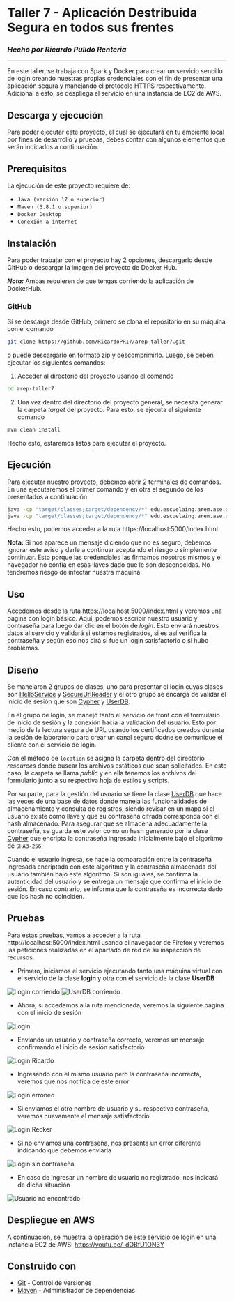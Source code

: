 # **Taller 7 - Aplicación Destribuida Segura en todos sus frentes**
### *Hecho por Ricardo Pulido Renteria*
---

En este taller, se trabaja con Spark y Docker para crear un servicio sencillo de login creando nuestras propias credenciales con el fin de presentar una aplicación segura y manejando el protocolo HTTPS respectivamente. Adicional a esto, se despliega el servicio en una instancia de EC2 de AWS.

## **Descarga y ejecución**

Para poder ejecutar este proyecto, el cual se ejecutará en tu ambiente local por fines de desarrollo y pruebas, debes contar con algunos elementos que serán indicados a continuación.


## **Prerequisitos**

La ejecución de este proyecto requiere de:
- `Java (versión 17 o superior)`
- `Maven (3.8.1 o superior)`
- `Docker Desktop`
- `Conexión a internet`


## **Instalación**

Para poder trabajar con el proyecto hay 2 opciones, descargarlo desde GitHub o descargar la imagen del proyecto de Docker Hub.

**_Nota:_** Ambas requieren de que tengas corriendo la aplicación de DockerHub.

### GitHub
Sí se descarga desde GitHub, primero se clona el repositorio en su máquina con el comando
```bash
git clone https://github.com/RicardoPR17/arep-taller7.git
```
o puede descargarlo en formato zip y descomprimirlo. Luego, se deben ejecutar los siguientes comandos:
  1. Acceder al directorio del proyecto usando el comando 
```bash
cd arep-taller7
```
  2. Una vez dentro del directorio del proyecto general, se necesita generar la carpeta _target_ del proyecto. Para esto, se ejecuta el siguiente comando
```bash
mvn clean install
```

Hecho esto, estaremos listos para ejecutar el proyecto.    

## **Ejecución**

Para ejecutar nuestro proyecto, debemos abrir 2 terminales de comandos. En una ejecutaremos el primer comando y en otra el segundo de los presentados a continuación

```bash
java -cp "target/classes;target/dependency/*" edu.escuelaing.arem.ase.app.HelloService
java -cp "target/classes;target/dependency/*" edu.escuelaing.arem.ase.app.UserDB
```

Hecho esto, podemos acceder a la ruta https://localhost:5000/index.html.

**Nota:** Si nos aparece un mensaje diciendo que no es seguro, debemos ignorar este aviso y darle a continuar aceptando el riesgo o simplemente continuar. Esto porque las credenciales las firmamos nosotros mismos y el navegador no confía en esas llaves dado que le son desconocidas. No tendremos riesgo de infectar nuestra máquina:

## **Uso**

Accedemos desde la ruta https://localhost:5000/index.html y veremos una página con login básico. Aquí, podemos escribir nuestro usuario y contraseña para luego dar clic en el botón de _login_. Esto enviará nuestros datos al servicio y validará si estamos registrados, si es así verifica la contraseña y según eso nos dirá si fue un login satisfactorio o si hubo problemas.


## **Diseño**

Se manejaron 2 grupos de clases, uno para presentar el login cuyas clases son [HelloService](src/main/java/edu/escuelaing/arem/ase/app/HelloService.java) y [SecureUrlReader](src/main/java/edu/escuelaing/arem/ase/app/SecureUrlReader.java) y el otro grupo se encarga de validar el inicio de sesión que son [Cypher](src/main/java/edu/escuelaing/arem/ase/app/Cypher.java) y [UserDB](src/main/java/edu/escuelaing/arem/ase/app/UserDB.java).

En el grupo de login, se manejó tanto el servicio de front con el formulario de inicio de sesión y la conexión hacía la validación del usuario. Esto por medio de la lectura segura de URL usando los certificados creados durante la sesión de laboratorio para crear un canal seguro dodne se comunique el cliente con el servicio de login.

Con el método de `location` se asigna la carpeta dentro del directorio _resources_ donde buscar los archivos estáticos que sean solicitados. En este caso, la carpeta se llama _public_ y en ella tenemos los archivos del formulario junto a su respectiva hoja de estilos y scripts.

Por su parte, para la gestión del usuario se tiene la clase [UserDB](src/main/java/edu/escuelaing/arem/ase/app/UserDB.java) que hace las veces de una base de datos donde maneja las funcionalidades de almacenamiento y consulta de registros, siendo revisar en un mapa si el usuario existe como llave y que su contraseña cifrada corresponda con el hash almacenado. Para asegurar que se almacena adecuadamente la contraseña, se guarda este valor como un hash generado por la clase [Cypher](src/main/java/edu/escuelaing/arem/ase/app/Cypher.java) que encripta la contraseña ingresada inicialmente bajo el algoritmo de `SHA3-256`.

Cuando el usuario ingresa, se hace la comparación entre la contraseña ingresada encriptada con este algoritmo y la contraseña almacenada del usuario también bajo este algoritmo. Si son iguales, se confirma la autenticidad del usuario y se entrega un mensaje que confirma el inicio de sesión. En caso contrario, se informa que la contraseña es incorrecta dado que los hash no coinciden.

## **Pruebas**

Para estas pruebas, vamos a acceder a la ruta http://localhost:5000/index.html usando el navegador de Firefox y veremos las peticiones realizadas en el apartado de red de su inspección de recursos.

+ Primero, iniciamos el servicio ejecutando tanto una máquina virtual con el servicio de la clase **login** y otra con el servicio de la clase **UserDB**

![Login corriendo](<Imágenes README/login corriendo.png>)
![UserDB corriendo](<Imágenes README/userdb corriendo.png>)

+ Ahora, si accedemos a la ruta mencionada, veremos la siguiente página con el inicio de sesión

![Login](<Imágenes README/login.png>)

+ Enviando un usuario y contraseña correcto, veremos un mensaje confirmando el inicio de sesión satisfactorio

![Login Ricardo](<Imágenes README/loginR.png>)

+ Ingresando con el mismo usuario pero la contraseña incorrecta, veremos que nos notifica de este error

![Login erróneo](<Imágenes README/LoginRmal.png>)

+ Si enviamos el otro nombre de usuario y su respectiva contraseña, veremos nuevamente el mensaje satisfactorio

![Login Recker](<Imágenes README/loginRec.png>)

+ Si no enviamos una contraseña, nos presenta un error diferente indicando que debemos enviarla

![Login sin contraseña](<Imágenes README/LoginSinpass.png>)

+ En caso de ingresar un nombre de usuario no registrado, nos indicará de dicha situación

![Usuario no encontrado](<Imágenes README/notFound.png>)

## **Despliegue en AWS**

A continuación, se muestra la operación de este servicio de login en una instancia EC2 de AWS: https://youtu.be/_dOBfU1ON3Y

## **Construido con**
  - [Git](https://git-scm.com) - Control de versiones
  - [Maven](https://maven.apache.org) - Administrador de dependencias
